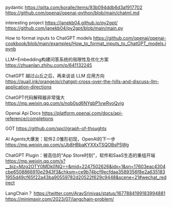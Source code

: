 pydantic
https://qiita.com/koralle/items/93b094ddb6d3af917702
https://github.com/openai/openai-python/blob/main/chatml.md

interesting project
https://janekb04.github.io/py2gpt/
https://github.com/janekb04/py2gpt/blob/main/main.py

How to format inputs to ChatGPT models
https://github.com/openai/openai-cookbook/blob/main/examples/How_to_format_inputs_to_ChatGPT_models.ipynb

LLM+Embedding构建问答系统的局限性及优化方案
https://zhuanlan.zhihu.com/p/641132245

ChatGPT 越过山丘之后，再来谈谈 LLM 应用方向
https://quail.ink/orange/p/chatgpt-cross-over-the-hills-and-discuss-llm-application-directions

ChatGPT代码解释器非常强大
https://mp.weixin.qq.com/s/nob0sd6NYgbP1vwRyoQvig

Openai Api Docs
https://platform.openai.com/docs/api-reference/completions

GOT
https://github.com/spcl/graph-of-thoughts

AI Agents大爆发：软件2.0雏形初现，OpenAI的下一步
https://mp.weixin.qq.com/s/Jb8HBbaKYXXxTSQOBsP5Wg

ChatGPT Plugin：被高估的“App Store时刻”，软件和SaaS生态的重组开端
https://mp.weixin.qq.com/s?__biz=Mzg2OTY0MDk0NQ==&mid=2247502626&idx=1&sn=17603eac4304cbe6508866910e2943f3&chksm=ce9b74bcf9ecfdaa3589356f8e2a6351831955d49cf65f22a43ba90559782d20522f629c9448&scene=21#wechat_redirect

LangChain？
https://twitter.com/AravSrinivas/status/1677884199183994881
https://minimaxir.com/2023/07/langchain-problem/